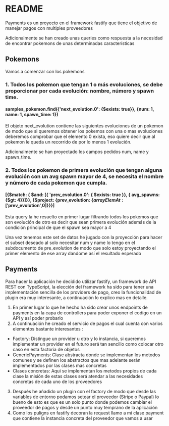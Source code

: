 # README

Payments es un proyecto en el framework fastify que tiene el objetivo de manejar pagos con multiples proveedores

Adicionalmente se han creado unas queries como respuesta a la necesidad de encontrar pokemons de unas determinadas características

## Pokemons

Vamos a comenzar con los pokemons

### 1. Todos los pokemon que tengan 1 o más evoluciones, se debe proporcionar por cada evolución: nombre, número y spawn time.

#### samples_pokemon.find({'next_evolution.0': {$exists: true}}, {num: 1, name: 1, spawn_time: 1})

El objeto next_evolution contiene las siguientes evoluciones de un pokemon de modo que si queremos obtener los pokemos con una o mas evoluciones deberemos comprobar que el elemento 0 exista, eso quiere decir que al pokemon le queda un recorrido de por lo menos 1 evolución.

Adicionalmente se han proyectado los campos pedidos num, name y spawn_time.

### 2. Todos los pokemon de primera evolución que tengan alguna evolución con un avg spawn mayor de 4, se necesita el nombre y número de cada pokemon que cumpla.

#### [{$match: { $and: [{ 'prev_evolution.0': { $exists: true }}, { avg_spawns: {$gt: 4}}]}}, {$project: {prev_evolution: {$arrayElemAt: ['$prev_evolution',0]}}}]

Esta query la he resuelto en primer lugar filtrando todos los pokemos que son evolución de otro es decir que sean primera evolución además de la condición principal 
de que el spawn sea mayor a 4

Una vez tenemos este set de datos he jugado con la proyección para hacer el subset deseado al solo necesitar num y name lo tengo en el subdocumento de pre_evolution
de modo que solo estoy proyectando el primer elemento de ese array dandome así el resultado esperado

## Payments
Para hacer la aplicación he decidido utilizar fastify, un framework de API REST con TypeScript, la elección del framework ha sido para tener una implementación sencilla de los providers de pago, creo la funcionalidad de plugin era muy interesante, a continuación lo explico mas en detalle.

1. En primer lugar lo que he hecho ha sido crear unos endpoints de payments en la capa de controllers para poder exponer el codigo en un API y así poder probarlo 
2. A continuación he creado el servicio de pagos el cual cuenta con varios elementos bastante interesantes :
 - Factory: Distingue un provider u otro y lo instancia, si queremos implementar un provider en el futuro será tan sencillo como colocar otro caso en esta factoria de objetos
 - GenericPayments: Clase abstracta donde se implementan los metodos comunes y se definen los abstractos que mas adelante serán implementados por las clases mas concretas
 - Clases concretas: Aqui se implementan los metodos propios de cada clase la misión de estas clases será atendar a las necesidades concretas de cada uno de los proveedores 
3. Después he añadido un plugin con el factory de modo que desde las variables de entorno podamos setear el proveedor (Stripe o Paypal) lo bueno de esto es que es un solo punto donde podemos cambiar el proveedor de pagos y desde un punto muy temprano de la aplicación
4. Como los puligns en fastify decoran la request llamo a mi clase payment que contiene la instancia concreta del proveedor que vamos a usar 

